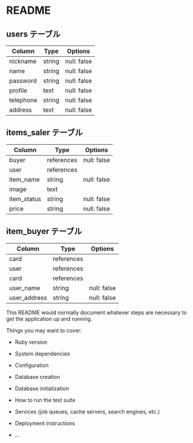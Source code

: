 # README

## users テーブル

| Column    | Type   | Options     |
| --------- | ------ | ----------- |
| nickname  | string | null: false |
| name      | string | null: false |
| password  | string | null: false |
| profile   | text   | null: false |
| telephone | string | null: false |
| address   | text   | null: false |

## items_saler テーブル

| Column     | Type       | Options     |
| ---------- | ---------- | ----------- |
| buyer      | references | null: false |
| user       | references |             |
| item_name  | string     | null: false |
| image      | text       |             |
| item_status| string     | null: false |
| price      | string     | null: false |

## item_buyer テーブル

| Column      | Type       | Options     |
| ----------- | ---------- | ----------- |
| card        | references |             |
| user        | references |             |
| card        | references |             |
| user_name   | string     | null: false |
| user_address| string     | null: false |

This README would normally document whatever steps are necessary to get the
application up and running.

Things you may want to cover:

* Ruby version

* System dependencies

* Configuration

* Database creation

* Database initialization

* How to run the test suite

* Services (job queues, cache servers, search engines, etc.)

* Deployment instructions

* ...
